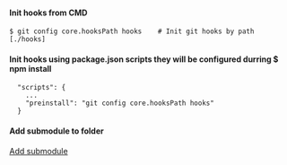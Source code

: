 
#### Init hooks from CMD
```
$ git config core.hooksPath hooks    # Init git hooks by path [./hooks]
```

#### Init hooks using package.json scripts they will be configured durring $ npm install

```
  "scripts": {
    ...
    "preinstall": "git config core.hooksPath hooks"
  }
```

#### Add submodule to folder
[Add submodule](https://github.com/khdevnet/git-help/blob/master/submodules.md)
